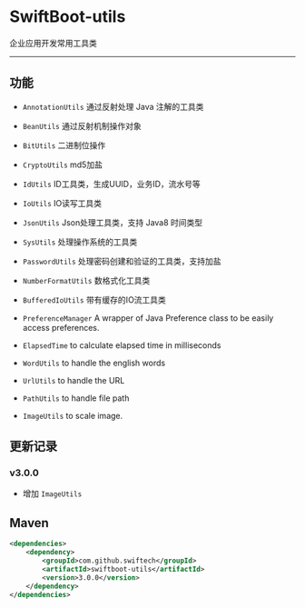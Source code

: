 # SwiftBoot-utils 
企业应用开发常用工具类

---

## 功能

* `AnnotationUtils` 通过反射处理 Java 注解的工具类

* `BeanUtils` 通过反射机制操作对象

* `BitUtils` 二进制位操作

* `CryptoUtils` md5加盐

* `IdUtils` ID工具类，生成UUID，业务ID，流水号等

* `IoUtils` IO读写工具类

* `JsonUtils` Json处理工具类，支持 Java8 时间类型

* `SysUtils` 处理操作系统的工具类

* `PasswordUtils` 处理密码创建和验证的工具类，支持加盐

* `NumberFormatUtils` 数格式化工具类

* `BufferedIoUtils` 带有缓存的IO流工具类

* `PreferenceManager` A wrapper of Java Preference class to be easily access preferences.

* `ElapsedTime` to calculate elapsed time in milliseconds

* `WordUtils` to handle the english words

* `UrlUtils` to handle the URL

* `PathUtils` to handle file path

* `ImageUtils` to scale image.

## 更新记录

### v3.0.0
* 增加 `ImageUtils`

## Maven

```xml
<dependencies>
	<dependency>
		<groupId>com.github.swiftech</groupId>
		<artifactId>swiftboot-utils</artifactId>
		<version>3.0.0</version>
	</dependency>
</dependencies>

```